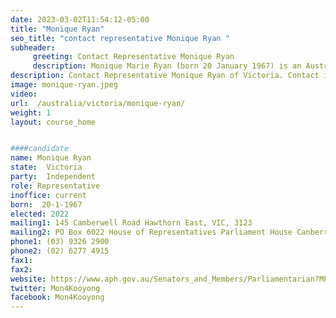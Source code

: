 ```yaml
---
date: 2023-03-02T11:54:12-05:00
title: "Monique Ryan"
seo_title: "contact representative Monique Ryan "
subheader:
     greeting: Contact Representative Monique Ryan
     description: Monique Marie Ryan (born 20 January 1967) is an Australian paediatric neurologist and politician. She is currently the member of parliament for the federal seat of Kooyong after defeating Josh Frydenberg at the 2022 Australian federal election.
description: Contact Representative Monique Ryan of Victoria. Contact information for Monique Ryan includes email address, phone number, and mailing address.
image: monique-ryan.jpeg
video:
url:  /australia/victoria/monique-ryan/
weight: 1
layout: course_home


####candidate
name: Monique Ryan
state:	Victoria
party:	Independent
role: Representative
inoffice: current
born:  20-1-1967
elected: 2022
mailing1: 145 Camberwell Road Hawthorn East, VIC, 3123
mailing2: PO Box 6022 House of Representatives Parliament House Canberra ACT 2600
phone1:	(03) 9326 2900
phone2: (02) 6277 4915
fax1:
fax2:
website: https://www.aph.gov.au/Senators_and_Members/Parliamentarian?MPID=297660
twitter: Mon4Kooyong
facebook: Mon4Kooyong
---
```

